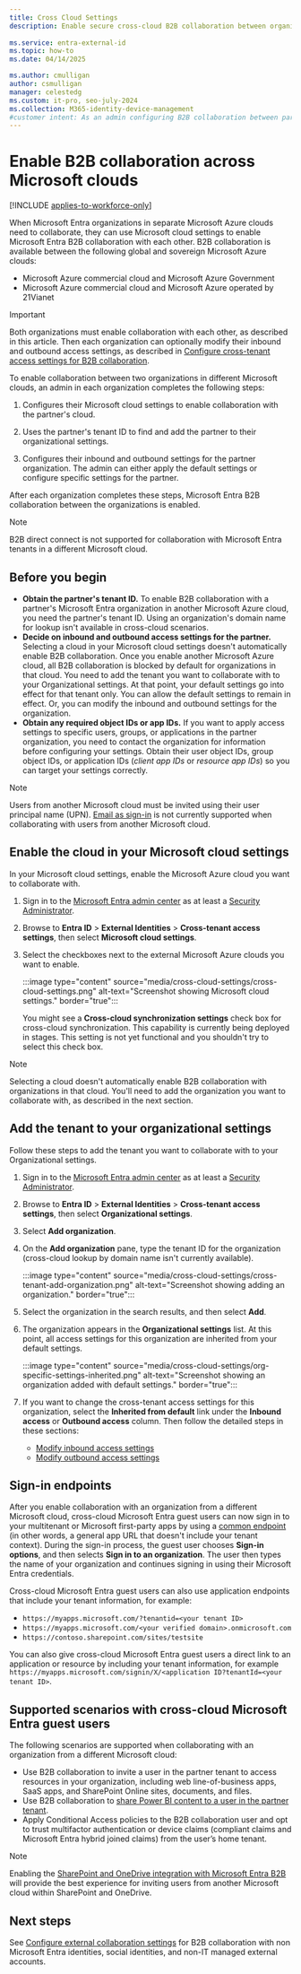 ```yaml
---
title: Cross Cloud Settings
description: Enable secure cross-cloud B2B collaboration between organizations in different sovereign (national) Microsoft Azure clouds by configuring Microsoft cloud settings.
 
ms.service: entra-external-id
ms.topic: how-to
ms.date: 04/14/2025

ms.author: cmulligan
author: csmulligan
manager: celestedg
ms.custom: it-pro, seo-july-2024
ms.collection: M365-identity-device-management
#customer intent: As an admin configuring B2B collaboration between partner organizations in different Microsoft Azure clouds, I want to enable collaboration with the partner's cloud, add the partner to my organizational settings, and configure inbound and outbound settings, so that Microsoft Entra B2B collaboration between the organizations is enabled.
---
```


# Enable B2B collaboration across Microsoft clouds

[!INCLUDE [applies-to-workforce-only](./includes/applies-to-workforce-only.md)]

When Microsoft Entra organizations in separate Microsoft Azure clouds need to collaborate, they can use Microsoft cloud settings to enable Microsoft Entra B2B collaboration with each other. B2B collaboration is available between the following global and sovereign Microsoft Azure clouds:

- Microsoft Azure commercial cloud and Microsoft Azure Government
- Microsoft Azure commercial cloud and Microsoft Azure operated by 21Vianet

> [!IMPORTANT]
> Both organizations must enable collaboration with each other, as described in this article. Then each organization can optionally modify their inbound and outbound access settings, as described in [Configure cross-tenant access settings for B2B collaboration](cross-tenant-access-settings-b2b-collaboration.yml).

To enable collaboration between two organizations in different Microsoft clouds, an admin in each organization completes the following steps:

1. Configures their Microsoft cloud settings to enable collaboration with the partner's cloud.

1. Uses the partner's tenant ID to find and add the partner to their organizational settings.

1. Configures their inbound and outbound settings for the partner organization. The admin can either apply the default settings or configure specific settings for the partner.

After each organization completes these steps, Microsoft Entra B2B collaboration between the organizations is enabled.

> [!NOTE]
> B2B direct connect is not supported for collaboration with Microsoft Entra tenants in a different Microsoft cloud.

## Before you begin

- **Obtain the partner's tenant ID.** To enable B2B collaboration with a partner's Microsoft Entra organization in another Microsoft Azure cloud, you need the partner's tenant ID. Using an organization's domain name for lookup isn't available in cross-cloud scenarios.
- **Decide on inbound and outbound access settings for the partner.** Selecting a cloud in your Microsoft cloud settings doesn't automatically enable B2B collaboration. Once you enable another Microsoft Azure cloud, all B2B collaboration is blocked by default for organizations in that cloud. You need to add the tenant you want to collaborate with to your Organizational settings. At that point, your default settings go into effect for that tenant only. You can allow the default settings to remain in effect. Or, you can modify the inbound and outbound settings for the organization.
- **Obtain any required object IDs or app IDs.** If you want to apply access settings to specific users, groups, or applications in the partner organization, you need to contact the organization for information before configuring your settings. Obtain their user object IDs, group object IDs, or application IDs (*client app IDs* or *resource app IDs*) so you can target your settings correctly.

> [!NOTE]
> Users from another Microsoft cloud must be invited using their user principal name (UPN). [Email as sign-in](~/identity/authentication/howto-authentication-use-email-signin.md#b2b-guest-user-sign-in-with-an-email-address) is not currently supported when collaborating with users from another Microsoft cloud.

## Enable the cloud in your Microsoft cloud settings


In your Microsoft cloud settings, enable the Microsoft Azure cloud you want to collaborate with.

1. Sign in to the [Microsoft Entra admin center](https://entra.microsoft.com) as at least a [Security Administrator](~/identity/role-based-access-control/permissions-reference.md#security-administrator).
1. Browse to **Entra ID** > **External Identities** > **Cross-tenant access settings**, then select **Microsoft cloud settings**.
1. Select the checkboxes next to the external Microsoft Azure clouds you want to enable.

   :::image type="content" source="media/cross-cloud-settings/cross-cloud-settings.png" alt-text="Screenshot showing Microsoft cloud settings." border="true":::

    You might see a **Cross-cloud synchronization settings** check box for cross-cloud synchronization. This capability is currently being deployed in stages. This setting is not yet functional and you shouldn't try to select this check box.

> [!NOTE]
> Selecting a cloud doesn't automatically enable B2B collaboration with organizations in that cloud. You'll need to add the organization you want to collaborate with, as described in the next section.

## Add the tenant to your organizational settings

Follow these steps to add the tenant you want to collaborate with to your Organizational settings.

1. Sign in to the [Microsoft Entra admin center](https://entra.microsoft.com) as at least a [Security Administrator](~/identity/role-based-access-control/permissions-reference.md#security-administrator).
1. Browse to **Entra ID** > **External Identities** > **Cross-tenant access settings**, then select **Organizational settings**.
1. Select **Add organization**.
1. On the **Add organization** pane, type the tenant ID for the organization (cross-cloud lookup by domain name isn't currently available).

   :::image type="content" source="media/cross-cloud-settings/cross-tenant-add-organization.png" alt-text="Screenshot showing adding an organization." border="true":::

1. Select the organization in the search results, and then select **Add**.
1. The organization appears in the **Organizational settings** list. At this point, all access settings for this organization are inherited from your default settings.

   :::image type="content" source="media/cross-cloud-settings/org-specific-settings-inherited.png" alt-text="Screenshot showing an organization added with default settings." border="true":::

1. If you want to change the cross-tenant access settings for this organization, select the **Inherited from default** link under the **Inbound access** or **Outbound access** column. Then follow the detailed steps in these sections:

   - [Modify inbound access settings](cross-tenant-access-settings-b2b-collaboration.yml#modify-inbound-access-settings)
   - [Modify outbound access settings](cross-tenant-access-settings-b2b-collaboration.yml#modify-outbound-access-settings)

## Sign-in endpoints

After you enable collaboration with an organization from a different Microsoft cloud, cross-cloud Microsoft Entra guest users can now sign in to your multitenant or Microsoft first-party apps by using a [common endpoint](redemption-experience.md#redemption-process-and-sign-in-through-a-common-endpoint) (in other words, a general app URL that doesn't include your tenant context). During the sign-in process, the guest user chooses **Sign-in options**, and then selects **Sign in to an organization**. The user then types the name of your organization and continues signing in using their Microsoft Entra credentials.

Cross-cloud Microsoft Entra guest users can also use application endpoints that include your tenant information, for example:

  * `https://myapps.microsoft.com/?tenantid=<your tenant ID>`
  * `https://myapps.microsoft.com/<your verified domain>.onmicrosoft.com`
  * `https://contoso.sharepoint.com/sites/testsite`

You can also give cross-cloud Microsoft Entra guest users a direct link to an application or resource by including your tenant information, for example `https://myapps.microsoft.com/signin/X/<application ID?tenantId=<your tenant ID>`.

<a name='supported-scenarios-with-cross-cloud-azure-ad-guest-users'></a>

## Supported scenarios with cross-cloud Microsoft Entra guest users

The following scenarios are supported when collaborating with an organization from a different Microsoft cloud:

- Use B2B collaboration to invite a user in the partner tenant to access resources in your organization, including web line-of-business apps, SaaS apps, and SharePoint Online sites, documents, and files.
- Use B2B collaboration to [share Power BI content to a user in the partner tenant](/power-bi/enterprise/service-admin-azure-ad-b2b#cross-cloud-b2b).
- Apply Conditional Access policies to the B2B collaboration user and opt to trust multifactor authentication or device claims (compliant claims and Microsoft Entra hybrid joined claims) from the user’s home tenant.

> [!NOTE]
> Enabling the [SharePoint and OneDrive integration with Microsoft Entra B2B](/sharepoint/sharepoint-azureb2b-integration) will provide the best experience for inviting users from another Microsoft cloud within SharePoint and OneDrive.

## Next steps

See [Configure external collaboration settings](external-collaboration-settings-configure.md) for B2B collaboration with non Microsoft Entra identities, social identities, and non-IT managed external accounts.
